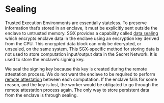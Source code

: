 # Sealing

Trusted Execution Environments are essentially stateless. To preserve information that’s stored in an enclave, it must be explicitly sent outside the enclave to untrusted memory. SGX provides a capability called [data sealing](https://software.intel.com/en-us/blogs/2016/05/04/introduction-to-intel-sgx-sealing) which encrypts enclave data in the enclave using an encryption key derived from the CPU. This encrypted data block can only be decrypted, or unsealed, on the same system. This SGX-specific method for storing data is not used to store computation input/output data in the Secret Network. It is used to store the enclave’s signing key.

We seal the signing key because this key is created during the remote attestation process. We do not want the enclave to be required to perform [remote attestation](https://docs.scrt.network/protocol/encryption-specs.html#new-node-registration) between each computation. If the enclave fails for some reason, and the key is lost, the worker would be obligated to go through the remote attestation process again. The only way to store persistent data from the enclave is through sealing.
